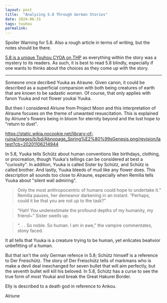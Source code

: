 ```yaml
---
layout: post
title:  "Analyzing 5.8 Through German Stories"
date: 2024-06-31
tags: touhou
permalink: 
---
```


Spoiler Warning for 5.8. Also a rough article in terms of writing, but the notes should be there.

[5.8 is a unique Touhou CYOA on THP](https://www.touhou-project.com/forest/res/29818.html) as everything within the story was a mystery to its readers. As such, it is best to read 5.8 blindly, especially if one wants to thinks about the choices as they come up with the story. 

---

Someone once decribed Yuuka as Alraune. Given canon, it could be described as a superficial comparsion with both being creatures of earth that are known to be sadastic women. Of course, that only applies with fanon Yuuka and not flower youkai Yuuka.

But then I considered Alriune from Project Moon and this interpretation of Alraune focuses on the theme of unwanted resuscitation. This is explained by Alriune's flowers being in bloom for eternity beyond and the lost hope to "return to dust".

https://static.wikia.nocookie.net/library-of-ruina/images/b/bd/Abnopage_Spring%E2%80%99sGenesis.png/revision/latest?cb=20201106214944

In 5.8, Yuuka tells Schütz about human conventions like birthdays, clothing, or procreation, though Yuuka's tellings can be considered at best a "curiosity". In addition, Yuuka is called Sister by Schütz, and Schütz is called brother. And lastly, Yuuka bleeds of mud like any flower does. This description all sounds too close to Alraune, especially when Remilia tells Yuuka about "silent wall admiring".

> Only the most anthropocentric of humans could hope to undertake it.” Remilia pauses, her demeanor darkening in an instant. “Perhaps, could it be that you are not up to the task?”

> “Hah! You underestimate the profound depths of my humanity, my friend~” Sister swells up.

> “. . . So noble. So human. I am in awe,” the vampire commentates, stony faced.

It all tells that Yuuka is a creature trying to be human, yet enlicates beahvior unbefitting of a human.

But that isn't the only German refence in 5.8; Schütz himself is a reference to Der Freischütz. The story of Der Freischütz tells of markmans who is make a devil deal inexchanged for seven bullet that will aim perfectly, but the seventh bullet will kill his beloved. In 5.8, Schütz has a curse to see the true form of most Youkai and break the Great Hakurei Border.





Elly is described to a death god in reference to Ankou.

Alriune
